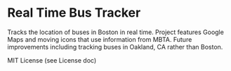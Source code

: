 # Real Time Bus Tracker
Tracks the location of buses in Boston in real time. Project features Google Maps and moving icons that use information from MBTA.
Future improvements including tracking buses in Oakland, CA rather than Boston.

MIT License (see License doc)

